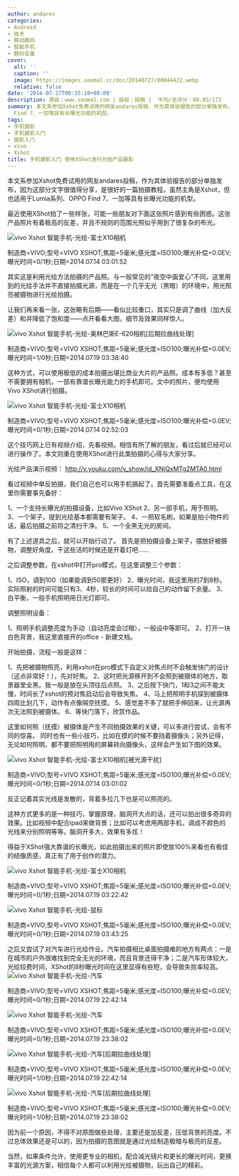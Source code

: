 ```yaml
---
author: andares
categories:
- Android
- 技术
- 移动数码
- 智能手机
- 数码设备
cover:
  alt: ''
  caption: ''
  image: https://images.soomal.cc/doc/20140727/00044422.webp
  relative: false
date: '2014-07-27T00:35:10+08:00'
description: 源自：www.soomal.com | 版权：投稿 |  平均/总评分：09.05/172
summary: 本文系参加Xshot免费试用的网友andares投稿，作为其体验报告的部分单独发布，因为这部分文字很值得分享，是很好的一篇拍摄教程。虽然主角是Xshot，但也适用于Lumia系列、OPPO
  Find 7、一加等具有长曝光功能的机型。
tags:
- 手机摄影
- 手机摄影入门
- 摄影入门
- vivo
- Xshot
title: 手机摄影入门 使用XShot进行光绘产品摄影
---
```


本文系参加Xshot免费试用的网友andares投稿，作为其体验报告的部分单独发布，因为这部分文字很值得分享，是很好的一篇拍摄教程。虽然主角是Xshot，但也适用于Lumia系列、OPPO Find 7、一加等具有长曝光功能的机型。



最近使用XShot拍了一些样张，可能一些朋友对下面这张照片感到有些困惑。这张产品照片有着极高的反差，并且不规则的范围光照似乎用到了很复杂的布光。

![vivo Xshot 智能手机-光绘-富士X10相机](https://images.soomal.cc/doc/20140727/00044422.webp)

制造商=VIVO;型号=VIVO XSHOT;焦距=5毫米;感光度=ISO100;曝光补偿=0.0EV;曝光时间=0/1秒;日期=2014.07.14 03:01:52


其实这是利用光绘方法拍摄的产品照。与一般常见的“夜空中画爱心”不同，这里用到的光绘手法并不直接拍摄光源，而是在一个几乎无光（黑暗）的环境中，用光照亮被摄物进行光绘拍摄。

让我们再来看一张，这张略有后期――看似比较重口，其实只是调了曲线（加大反差）和并降低了饱和度――点开看看大图，细节及效果同样惊人。

![vivo Xshot 智能手机-光绘-奥林巴斯E-620相机[后期拉曲线处理]](https://images.soomal.cc/doc/20140727/00044430.webp)

制造商=VIVO;型号=VIVO XSHOT;焦距=5毫米;感光度=ISO100;曝光补偿=0.0EV;曝光时间=1/0秒;日期=2014.07.19 03:38:40


这种方式，可以使用极低的成本拍摄出堪比商业大片的产品照。成本有多低？甚至不需要拥有相机，一部有靠谱长曝光能力的手机即可。文中的照片，便均使用Vivo XShot进行拍摄。

![vivo Xshot 智能手机-光绘-富士X10相机](https://images.soomal.cc/doc/20140727/00044424.webp)

制造商=VIVO;型号=VIVO XSHOT;焦距=5毫米;感光度=ISO100;曝光补偿=0.0EV;曝光时间=0/1秒;日期=2014.07.14 02:52:03


这个技巧网上已有视频介绍，先看视频。相信有所了解的朋友，看过后就已经可以进行操作了。本文则重在使用XShot进行此类拍摄的心得与大家分享。

光绘产品演示视频：
http://v.youku.com/v_show/id_XNjQxMTg2MTA0.html

看过视频中单反拍摄，我们自己也可以用手机搞起了。首先需要准备点工具，在这里你需要事先备好：

1、一个支持长曝光的拍摄设备，比如Vivo XShot
2、另一部手机，用于照明。
3、一个架子，提到光绘基本都需要有架子。
4、一把软毛刷，如果是拍小物件的话，最后拍摄之前将之清扫干净。
5、一个全黑无光的房间。

有了上述道具之后，就可以开始行动了。
首先是把拍摄设备上架子，摆放好被摄物，调整好角度。干这些活的时候还是开着灯吧……

之后调整参数，在xshot中打开pro模式，在这里调整三个参数：

1、ISO，调到100（如果能调到50那更好）
2、曝光时间，我这里用的7到8秒。实际照射的时间可能只有3、4秒，较长的时间可以给自己的动作留下余量。
3、白平衡，一般手机照明用日光灯即可。

调整照明设备：

1、照明手机调整亮度为手动（自动亮度会过暗），一般设中等即可。
2、打开一块白色背景，我这里直接开的office - 新建文档。

开始拍摄，流程一般是这样：


1、先把被摄物照亮，利用xshot在pro模式下自定义对焦点时不会触发快门的设计（这点非常好！），先对好焦。
2、这时把光源移开到不会照到被摄体的地方，取景器里全黑。我一般是放在头顶往后点照。
3、之后按下快门，1和3之间不能太慢，时间长了xshot的预对焦启动后会导致失焦。
4、马上把照明手机探到被摄体四周比划几下，动作有点像隔空抚摸。
5、感觉差不多了就把手伸回来，让光源再次无法照到被摄体。
6、等快门落下，欣赏作品。

这里如何照（抚摸）被摄体是产生不同拍摄效果的关键，可以多进行尝试，会有不同的惊喜。
同时也有一些小技巧，比如在摸的时候不要挡着摄像头；另外记得，无论如何照明，都不要把照明用的屏幕转向摄像头，这样会产生如下图的效果。

![vivo Xshot 智能手机-光绘-富士X10相机[被光源干扰]](https://images.soomal.cc/doc/20140727/00044431.webp)

制造商=VIVO;型号=VIVO XSHOT;焦距=5毫米;感光度=ISO100;曝光补偿=0.0EV;曝光时间=0/1秒;日期=2014.07.14 03:01:02


反正记着其实光线是发散的，背着多拉几下也是可以照亮的。

这种方式更多的是一种技巧，掌握原理，脑洞开大点的话，还可以拍出很多奇异的效果。比如视频中配合ipad来做背景；比如可以考虑用两部手机，调成不颜色的光线来分别照明等等。脑洞开多大，效果有多炫！

得益于XShot强大靠谱的长曝光，如此拍摄出来的照片即使放100%来看也有极佳的结像质感，真正有了用于创作的潜力。


![vivo Xshot 智能手机-光绘-富士X10相机](https://images.soomal.cc/doc/20140727/00044423.webp)

制造商=VIVO;型号=VIVO XSHOT;焦距=5毫米;感光度=ISO100;曝光补偿=0.0EV;曝光时间=0/1秒;日期=2014.07.19 03:22:42


![vivo Xshot 智能手机-光绘-鼠标](https://images.soomal.cc/doc/20140727/00044425.webp)

制造商=VIVO;型号=VIVO XSHOT;焦距=5毫米;感光度=ISO100;曝光补偿=0.0EV;曝光时间=0/1秒;日期=2014.07.19 03:43:25


之后又尝试了对汽车进行光绘作业。汽车拍摄相比桌面拍摄难的地方有两点：一是在城市的户外很难找到完全无光的环境，而且背景还得干净；二是汽车形体较大，光绘较费时间，XShot的8秒曝光时间在这里显得有些短，会导致失败率较高。
![vivo Xshot 智能手机-光绘-汽车](https://images.soomal.cc/doc/20140727/00044426_01.webp)

制造商=VIVO;型号=VIVO XSHOT;焦距=5毫米;感光度=ISO100;曝光补偿=0.0EV;曝光时间=0/1秒;日期=2014.07.19 22:42:14


![vivo Xshot 智能手机-光绘-汽车](https://images.soomal.cc/doc/20140727/00044427_01.webp)

制造商=VIVO;型号=VIVO XSHOT;焦距=5毫米;感光度=ISO100;曝光补偿=0.0EV;曝光时间=0/1秒;日期=2014.07.19 23:38:02


![vivo Xshot 智能手机-光绘-汽车[后期拉曲线处理]](https://images.soomal.cc/doc/20140727/00044429_01.webp)

制造商=VIVO;型号=VIVO XSHOT;焦距=5毫米;感光度=ISO100;曝光补偿=0.0EV;曝光时间=1/0秒;日期=2014.07.19 22:42:14


![vivo Xshot 智能手机-光绘-汽车[后期拉曲线处理]](https://images.soomal.cc/doc/20140727/00044428_01.webp)

制造商=VIVO;型号=VIVO XSHOT;焦距=5毫米;感光度=ISO100;曝光补偿=0.0EV;曝光时间=1/0秒;日期=2014.07.19 23:38:02


因为前一个原因，不得不对原图做些处理，主要还是加反差，压低背景的亮度。不过总体效果还是可以的，因为拍摄的意图就是通过光绘制造极暗与极亮的反差。

当然，如果条件允许，使用更专业的相机，配合减光镜片和更长的曝光时间，更换丰富的光源方案，相信每个人都可以利用光绘被摄物，玩出自己的精彩。